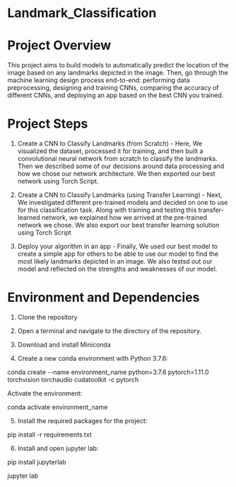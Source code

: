 # Landmark_Classification

# Project Overview

This project aims to  build models to automatically predict the location of the image based on any landmarks depicted in the image. Then, go through the machine learning design process end-to-end: performing data preprocessing, designing and training CNNs, comparing the accuracy of different CNNs, and deploying an app based on the best CNN you trained.

# Project Steps

1. Create a CNN to Classify Landmarks (from Scratch) -  Here, We visualized the dataset, processed it for training, and then built a convolutional neural network from scratch to classify the landmarks. Then we  described some of our decisions around data processing and how we chose our network architecture. We then exported our best network using Torch Script.
   
2. Create a CNN to Classify Landmarks (using Transfer Learning) - Next, We investigated different pre-trained models and decided on one to use for this classification task. Along with training and testing this transfer-learned network, we explained how we arrived at the pre-trained network we chose. We also export our best transfer learning solution using Torch Script
   
3. Deploy your algorithm in an app - Finally, We used our best model to create a simple app for others to be able to use our model to find the most likely landmarks depicted in an image. We also testsd out our model  and reflected on the strengths and weaknesses of our model.


# Environment and Dependencies   

1. Clone the repository
   
2. Open a terminal and navigate to the directory of the repository.
   
3. Download and install Miniconda

4. Create a new conda environment with Python 3.7.6:
   
conda create --name environment_name python=3.7.6 pytorch=1.11.0 torchvision torchaudio cudatoolkit -c pytorch

Activate the environment:

conda activate environment_name


5. Install the required packages for the project:

pip install -r requirements.txt

6. Install and open jupyter lab:

pip install jupyterlab 

jupyter lab

